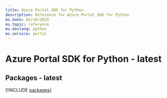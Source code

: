 ```yaml
---
title: Azure Portal SDK for Python
description: Reference for Azure Portal SDK for Python
ms.date: 02/18/2025
ms.topic: reference
ms.devlang: python
ms.service: portal
---
```

# Azure Portal SDK for Python - latest
## Packages - latest
[!INCLUDE [packages](portal-index.md)]
